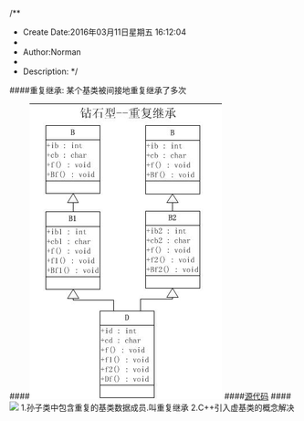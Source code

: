 /**
* Create Date:2016年03月11日星期五 16:12:04
* 
* Author:Norman
* 
* Description: 
*/

####重复继承:
    某个基类被间接地重复继承了多次

####![](../image/ObjectMemory3.jpg)
####[源代码](../RepeatedInheritance.cpp)
####![](./image/OMemory3.jpg)
    1.孙子类中包含重复的基类数据成员.叫重复继承
    2.C++引入虚基类的概念解决
